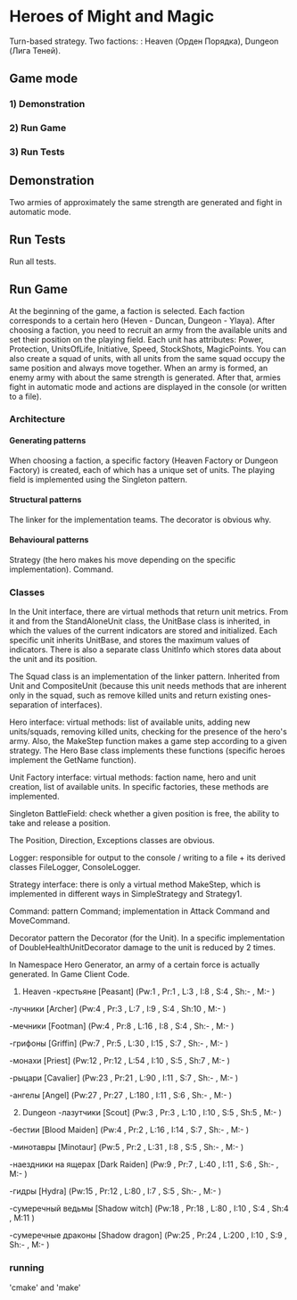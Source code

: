 # Heroes of Might and Magic
Turn-based strategy. Two factions: : Heaven (Орден Порядка), Dungeon (Лига Теней). 

## Game mode
### 1) Demonstration
### 2) Run Game
### 3) Run Tests


## Demonstration
Two armies of approximately the same strength are generated and fight in automatic mode.

## Run Tests
Run all tests.

## Run Game
At the beginning of the game, a faction is selected. Each faction corresponds to a certain hero (Heven - Duncan, Dungeon - Ylaya). After choosing a faction, you need to recruit an army from the available units and set their position on the playing field.
Each unit has attributes: Power, Protection, UnitsOfLife, Initiative, Speed, StockShots, MagicPoints.
You can also create a squad of units, with all units from the same squad occupy the same position and always move together.
When an army is formed, an enemy army with about the same strength is generated. After that, armies fight in automatic mode and actions are displayed in the console (or written to a file).




### Architecture
#### Generating patterns
When choosing a faction, a specific factory (Heaven Factory or Dungeon Factory) is created, each of which has a unique set of units. The playing field is implemented using the Singleton pattern.
#### Structural patterns
The linker for the implementation teams. The decorator is obvious why.
#### Behavioural patterns
Strategy (the hero makes his move depending on the specific implementation). Command.

### Classes
In the Unit interface, there are virtual methods that return unit metrics. From it and from the StandAloneUnit class, the UnitBase class is inherited, in which the values of the current indicators are stored and initialized. Each specific unit inherits UnitBase, and stores the maximum values of indicators.
There is also a separate class UnitInfo which stores data about the unit and its position.

The Squad class is an implementation of the linker pattern. Inherited from Unit and CompositeUnit (because this unit needs methods that are inherent only in the squad, such as remove killed units and return existing ones-separation of interfaces).

Hero interface: virtual methods: list of available units, adding new units/squads, removing killed units, checking for the presence of the hero's army. Also, the MakeStep function makes a game step according to a given strategy.
The Hero Base class implements these functions (specific heroes implement the GetName function).

Unit Factory interface: virtual methods: faction name, hero and unit creation, list of available units. In specific factories, these methods are implemented.

Singleton BattleField: check whether a given position is free, the ability to take and release a position.

The Position, Direction, Exceptions classes are obvious.

Logger: responsible for output to the console / writing to a file + its derived classes FileLogger, ConsoleLogger.

Strategy interface: there is only a virtual method MakeStep, which is implemented in different ways in SimpleStrategy and Strategy1.

Command: pattern Command; implementation in Attack Command and MoveCommand.

Decorator pattern the Decorator (for the Unit). In a specific implementation of DoubleHealthUnitDecorator damage to the unit is reduced by 2 times.

In Namespace Hero Generator, an army of a certain force is actually generated.
In Game Client Code.


1) Heaven
-крестьяне     [Peasant]     (Pw:1 , Pr:1 , L:3 , I:8 , S:4 , Sh:- , M:- )

-лучники     [Archer]     (Pw:4 , Pr:3 , L:7 , I:9 , S:4 , Sh:10 , M:- )

-мечники     [Footman]     (Pw:4 , Pr:8 , L:16 , I:8 , S:4 , Sh:- , M:- )

-грифоны     [Griffin]     (Pw:7 , Pr:5 , L:30 , I:15 , S:7 , Sh:- , M:- )

-монахи     [Priest]     (Pw:12 , Pr:12 , L:54 , I:10 , S:5 , Sh:7 , M:- )

-рыцари     [Cavalier]     (Pw:23 , Pr:21 , L:90 , I:11 , S:7 , Sh:- , M:- )

-ангелы     [Angel]        (Pw:27 , Pr:27 , L:180 , I:11 , S:6 , Sh:- , M:- )

2) Dungeon
-лазутчики         [Scout]        (Pw:3 , Pr:3 , L:10 , I:10 , S:5 , Sh:5 , M:- )

-бестии         [Blood Maiden]    (Pw:4 , Pr:2 , L:16 , I:14 , S:7 , Sh:- , M:- )

-минотавры         [Minotaur]    (Pw:5 , Pr:2 , L:31 , I:8 , S:5 , Sh:- , M:- )

-наездники на ящерах     [Dark Raiden]    (Pw:9 , Pr:7 , L:40 , I:11 , S:6 , Sh:- , M:- )

-гидры             [Hydra]        (Pw:15 , Pr:12 , L:80 , I:7 , S:5 , Sh:- , M:- )

-сумеречный ведьмы     [Shadow witch]    (Pw:18 , Pr:18 , L:80 , I:10 , S:4 , Sh:4 , M:11 )

-сумеречные драконы     [Shadow dragon]    (Pw:25 , Pr:24 , L:200 , I:10 , S:9 , Sh:- , M:- )

### running
'cmake' and 'make'

